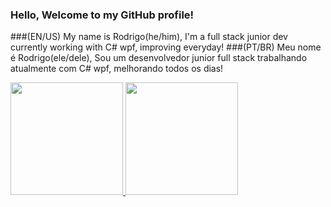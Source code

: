### Hello, Welcome to my GitHub profile!

###(EN/US) My name is Rodrigo(he/him), I'm a full stack junior dev currently working with C# wpf, improving everyday!
###(PT/BR) Meu nome é Rodrigo(ele/dele), Sou um desenvolvedor junior full stack trabalhando atualmente com C# wpf, melhorando todos os dias!



<div>
<a href="https://github.com/Rodrigocalaca">
<img height="180em" src="https://github-readme-stats.vercel.app/api/top-langs/?username=Rodrigocalaca&layout=compact&langs_count=7&theme=dracula"/>
<img height="180em" src="https://github-readme-stats.vercel.app/api?username=Rodrigocalaca&show_icons=true&theme=dracula&include_all_commits=true&count_private=true"/>
</div>
